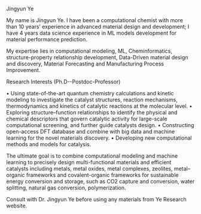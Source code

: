 Jingyun Ye

My name is Jingyun Ye. I have been a computational chemist with more than 10 years’ experience in advanced material design and development; I have 4 years data science experience in ML models development for material performance prediction. 

My expertise lies in computational modeling, ML, Cheminformatics, structure-property relationship development, Data-Driven material design and discovery, Material Forecasting and Manufacturing Process Improvement. 

 Research Interests (Ph.D--Postdoc-Professor) 
 
•	Using state-of-the-art quantum chemistry calculations and kinetic modeling to investigate the catalyst structures, reaction mechanisms, thermodynamics and kinetics of catalytic reactions at the molecular level.
•	Exploring structure–function relationships to identify the physical and chemical descriptors that govern catalytic activity for large-scale computational screening, and further guide catalysts design. 
•	Constructing open-access DFT database and combine with big data and machine learning for the novel materials discovery.
•     Developing new computational methods and models for catalysis.

The ultimate goal is to combine computational modeling and machine learning to precisely design multi-functional materials and efficient catalysts including metals, metal oxides, metal complexes, zeolites, metal–organic frameworks and covalent-organic frameworks for sustainable energy conversion and storage, such as CO2 capture and conversion, water splitting, natural gas conversion, polymerization.


Consult with Dr. Jingyun Ye before using any materials from Ye Research website.  
